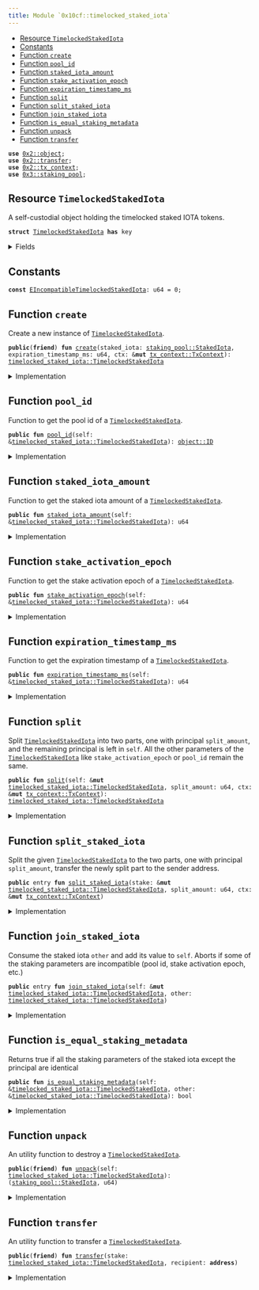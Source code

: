 ```yaml
---
title: Module `0x10cf::timelocked_staked_iota`
---
```




-  [Resource `TimelockedStakedIota`](#0x10cf_timelocked_staked_iota_TimelockedStakedIota)
-  [Constants](#@Constants_0)
-  [Function `create`](#0x10cf_timelocked_staked_iota_create)
-  [Function `pool_id`](#0x10cf_timelocked_staked_iota_pool_id)
-  [Function `staked_iota_amount`](#0x10cf_timelocked_staked_iota_staked_iota_amount)
-  [Function `stake_activation_epoch`](#0x10cf_timelocked_staked_iota_stake_activation_epoch)
-  [Function `expiration_timestamp_ms`](#0x10cf_timelocked_staked_iota_expiration_timestamp_ms)
-  [Function `split`](#0x10cf_timelocked_staked_iota_split)
-  [Function `split_staked_iota`](#0x10cf_timelocked_staked_iota_split_staked_iota)
-  [Function `join_staked_iota`](#0x10cf_timelocked_staked_iota_join_staked_iota)
-  [Function `is_equal_staking_metadata`](#0x10cf_timelocked_staked_iota_is_equal_staking_metadata)
-  [Function `unpack`](#0x10cf_timelocked_staked_iota_unpack)
-  [Function `transfer`](#0x10cf_timelocked_staked_iota_transfer)


<pre><code><b>use</b> <a href="../iota-framework/object.md#0x2_object">0x2::object</a>;
<b>use</b> <a href="../iota-framework/transfer.md#0x2_transfer">0x2::transfer</a>;
<b>use</b> <a href="../iota-framework/tx_context.md#0x2_tx_context">0x2::tx_context</a>;
<b>use</b> <a href="../iota-system/staking_pool.md#0x3_staking_pool">0x3::staking_pool</a>;
</code></pre>



<a name="0x10cf_timelocked_staked_iota_TimelockedStakedIota"></a>

## Resource `TimelockedStakedIota`

A self-custodial object holding the timelocked staked IOTA tokens.


<pre><code><b>struct</b> <a href="timelocked_staked_iota.md#0x10cf_timelocked_staked_iota_TimelockedStakedIota">TimelockedStakedIota</a> <b>has</b> key
</code></pre>



<details>
<summary>Fields</summary>


<dl>
<dt>
<code>id: <a href="../iota-framework/object.md#0x2_object_UID">object::UID</a></code>
</dt>
<dd>

</dd>
<dt>
<code>staked_iota: <a href="../iota-system/staking_pool.md#0x3_staking_pool_StakedIota">staking_pool::StakedIota</a></code>
</dt>
<dd>
 A self-custodial object holding the staked IOTA tokens.
</dd>
<dt>
<code>expiration_timestamp_ms: u64</code>
</dt>
<dd>
 This is the epoch time stamp of when the lock expires.
</dd>
</dl>


</details>

<a name="@Constants_0"></a>

## Constants


<a name="0x10cf_timelocked_staked_iota_EIncompatibleTimelockedStakedIota"></a>



<pre><code><b>const</b> <a href="timelocked_staked_iota.md#0x10cf_timelocked_staked_iota_EIncompatibleTimelockedStakedIota">EIncompatibleTimelockedStakedIota</a>: u64 = 0;
</code></pre>



<a name="0x10cf_timelocked_staked_iota_create"></a>

## Function `create`

Create a new instance of <code><a href="timelocked_staked_iota.md#0x10cf_timelocked_staked_iota_TimelockedStakedIota">TimelockedStakedIota</a></code>.


<pre><code><b>public</b>(<b>friend</b>) <b>fun</b> <a href="timelocked_staked_iota.md#0x10cf_timelocked_staked_iota_create">create</a>(staked_iota: <a href="../iota-system/staking_pool.md#0x3_staking_pool_StakedIota">staking_pool::StakedIota</a>, expiration_timestamp_ms: u64, ctx: &<b>mut</b> <a href="../iota-framework/tx_context.md#0x2_tx_context_TxContext">tx_context::TxContext</a>): <a href="timelocked_staked_iota.md#0x10cf_timelocked_staked_iota_TimelockedStakedIota">timelocked_staked_iota::TimelockedStakedIota</a>
</code></pre>



<details>
<summary>Implementation</summary>


<pre><code><b>public</b>(package) <b>fun</b> <a href="timelocked_staked_iota.md#0x10cf_timelocked_staked_iota_create">create</a>(
    staked_iota: StakedIota,
    expiration_timestamp_ms: u64,
    ctx: &<b>mut</b> TxContext
): <a href="timelocked_staked_iota.md#0x10cf_timelocked_staked_iota_TimelockedStakedIota">TimelockedStakedIota</a> {
    <a href="timelocked_staked_iota.md#0x10cf_timelocked_staked_iota_TimelockedStakedIota">TimelockedStakedIota</a> {
        id: <a href="../iota-framework/object.md#0x2_object_new">object::new</a>(ctx),
        staked_iota,
        expiration_timestamp_ms
    }
}
</code></pre>



</details>

<a name="0x10cf_timelocked_staked_iota_pool_id"></a>

## Function `pool_id`

Function to get the pool id of a <code><a href="timelocked_staked_iota.md#0x10cf_timelocked_staked_iota_TimelockedStakedIota">TimelockedStakedIota</a></code>.


<pre><code><b>public</b> <b>fun</b> <a href="timelocked_staked_iota.md#0x10cf_timelocked_staked_iota_pool_id">pool_id</a>(self: &<a href="timelocked_staked_iota.md#0x10cf_timelocked_staked_iota_TimelockedStakedIota">timelocked_staked_iota::TimelockedStakedIota</a>): <a href="../iota-framework/object.md#0x2_object_ID">object::ID</a>
</code></pre>



<details>
<summary>Implementation</summary>


<pre><code><b>public</b> <b>fun</b> <a href="timelocked_staked_iota.md#0x10cf_timelocked_staked_iota_pool_id">pool_id</a>(self: &<a href="timelocked_staked_iota.md#0x10cf_timelocked_staked_iota_TimelockedStakedIota">TimelockedStakedIota</a>): ID { self.staked_iota.<a href="timelocked_staked_iota.md#0x10cf_timelocked_staked_iota_pool_id">pool_id</a>() }
</code></pre>



</details>

<a name="0x10cf_timelocked_staked_iota_staked_iota_amount"></a>

## Function `staked_iota_amount`

Function to get the staked iota amount of a <code><a href="timelocked_staked_iota.md#0x10cf_timelocked_staked_iota_TimelockedStakedIota">TimelockedStakedIota</a></code>.


<pre><code><b>public</b> <b>fun</b> <a href="timelocked_staked_iota.md#0x10cf_timelocked_staked_iota_staked_iota_amount">staked_iota_amount</a>(self: &<a href="timelocked_staked_iota.md#0x10cf_timelocked_staked_iota_TimelockedStakedIota">timelocked_staked_iota::TimelockedStakedIota</a>): u64
</code></pre>



<details>
<summary>Implementation</summary>


<pre><code><b>public</b> <b>fun</b> <a href="timelocked_staked_iota.md#0x10cf_timelocked_staked_iota_staked_iota_amount">staked_iota_amount</a>(self: &<a href="timelocked_staked_iota.md#0x10cf_timelocked_staked_iota_TimelockedStakedIota">TimelockedStakedIota</a>): u64 { self.staked_iota.<a href="timelocked_staked_iota.md#0x10cf_timelocked_staked_iota_staked_iota_amount">staked_iota_amount</a>() }
</code></pre>



</details>

<a name="0x10cf_timelocked_staked_iota_stake_activation_epoch"></a>

## Function `stake_activation_epoch`

Function to get the stake activation epoch of a <code><a href="timelocked_staked_iota.md#0x10cf_timelocked_staked_iota_TimelockedStakedIota">TimelockedStakedIota</a></code>.


<pre><code><b>public</b> <b>fun</b> <a href="timelocked_staked_iota.md#0x10cf_timelocked_staked_iota_stake_activation_epoch">stake_activation_epoch</a>(self: &<a href="timelocked_staked_iota.md#0x10cf_timelocked_staked_iota_TimelockedStakedIota">timelocked_staked_iota::TimelockedStakedIota</a>): u64
</code></pre>



<details>
<summary>Implementation</summary>


<pre><code><b>public</b> <b>fun</b> <a href="timelocked_staked_iota.md#0x10cf_timelocked_staked_iota_stake_activation_epoch">stake_activation_epoch</a>(self: &<a href="timelocked_staked_iota.md#0x10cf_timelocked_staked_iota_TimelockedStakedIota">TimelockedStakedIota</a>): u64 {
    self.staked_iota.<a href="timelocked_staked_iota.md#0x10cf_timelocked_staked_iota_stake_activation_epoch">stake_activation_epoch</a>()
}
</code></pre>



</details>

<a name="0x10cf_timelocked_staked_iota_expiration_timestamp_ms"></a>

## Function `expiration_timestamp_ms`

Function to get the expiration timestamp of a <code><a href="timelocked_staked_iota.md#0x10cf_timelocked_staked_iota_TimelockedStakedIota">TimelockedStakedIota</a></code>.


<pre><code><b>public</b> <b>fun</b> <a href="timelocked_staked_iota.md#0x10cf_timelocked_staked_iota_expiration_timestamp_ms">expiration_timestamp_ms</a>(self: &<a href="timelocked_staked_iota.md#0x10cf_timelocked_staked_iota_TimelockedStakedIota">timelocked_staked_iota::TimelockedStakedIota</a>): u64
</code></pre>



<details>
<summary>Implementation</summary>


<pre><code><b>public</b> <b>fun</b> <a href="timelocked_staked_iota.md#0x10cf_timelocked_staked_iota_expiration_timestamp_ms">expiration_timestamp_ms</a>(self: &<a href="timelocked_staked_iota.md#0x10cf_timelocked_staked_iota_TimelockedStakedIota">TimelockedStakedIota</a>): u64 {
    self.expiration_timestamp_ms
}
</code></pre>



</details>

<a name="0x10cf_timelocked_staked_iota_split"></a>

## Function `split`

Split <code><a href="timelocked_staked_iota.md#0x10cf_timelocked_staked_iota_TimelockedStakedIota">TimelockedStakedIota</a></code> into two parts, one with principal <code>split_amount</code>,
and the remaining principal is left in <code>self</code>.
All the other parameters of the <code><a href="timelocked_staked_iota.md#0x10cf_timelocked_staked_iota_TimelockedStakedIota">TimelockedStakedIota</a></code> like <code>stake_activation_epoch</code> or <code>pool_id</code> remain the same.


<pre><code><b>public</b> <b>fun</b> <a href="timelocked_staked_iota.md#0x10cf_timelocked_staked_iota_split">split</a>(self: &<b>mut</b> <a href="timelocked_staked_iota.md#0x10cf_timelocked_staked_iota_TimelockedStakedIota">timelocked_staked_iota::TimelockedStakedIota</a>, split_amount: u64, ctx: &<b>mut</b> <a href="../iota-framework/tx_context.md#0x2_tx_context_TxContext">tx_context::TxContext</a>): <a href="timelocked_staked_iota.md#0x10cf_timelocked_staked_iota_TimelockedStakedIota">timelocked_staked_iota::TimelockedStakedIota</a>
</code></pre>



<details>
<summary>Implementation</summary>


<pre><code><b>public</b> <b>fun</b> <a href="timelocked_staked_iota.md#0x10cf_timelocked_staked_iota_split">split</a>(self: &<b>mut</b> <a href="timelocked_staked_iota.md#0x10cf_timelocked_staked_iota_TimelockedStakedIota">TimelockedStakedIota</a>, split_amount: u64, ctx: &<b>mut</b> TxContext): <a href="timelocked_staked_iota.md#0x10cf_timelocked_staked_iota_TimelockedStakedIota">TimelockedStakedIota</a> {
    <b>let</b> splitted_stake = self.staked_iota.<a href="timelocked_staked_iota.md#0x10cf_timelocked_staked_iota_split">split</a>(split_amount, ctx);

    <a href="timelocked_staked_iota.md#0x10cf_timelocked_staked_iota_TimelockedStakedIota">TimelockedStakedIota</a> {
        id: <a href="../iota-framework/object.md#0x2_object_new">object::new</a>(ctx),
        staked_iota: splitted_stake,
        expiration_timestamp_ms: self.expiration_timestamp_ms,
    }
}
</code></pre>



</details>

<a name="0x10cf_timelocked_staked_iota_split_staked_iota"></a>

## Function `split_staked_iota`

Split the given <code><a href="timelocked_staked_iota.md#0x10cf_timelocked_staked_iota_TimelockedStakedIota">TimelockedStakedIota</a></code> to the two parts, one with principal <code>split_amount</code>,
transfer the newly split part to the sender address.


<pre><code><b>public</b> entry <b>fun</b> <a href="timelocked_staked_iota.md#0x10cf_timelocked_staked_iota_split_staked_iota">split_staked_iota</a>(stake: &<b>mut</b> <a href="timelocked_staked_iota.md#0x10cf_timelocked_staked_iota_TimelockedStakedIota">timelocked_staked_iota::TimelockedStakedIota</a>, split_amount: u64, ctx: &<b>mut</b> <a href="../iota-framework/tx_context.md#0x2_tx_context_TxContext">tx_context::TxContext</a>)
</code></pre>



<details>
<summary>Implementation</summary>


<pre><code><b>public</b> entry <b>fun</b> <a href="timelocked_staked_iota.md#0x10cf_timelocked_staked_iota_split_staked_iota">split_staked_iota</a>(stake: &<b>mut</b> <a href="timelocked_staked_iota.md#0x10cf_timelocked_staked_iota_TimelockedStakedIota">TimelockedStakedIota</a>, split_amount: u64, ctx: &<b>mut</b> TxContext) {
    <a href="../iota-framework/transfer.md#0x2_transfer_transfer">transfer::transfer</a>(<a href="timelocked_staked_iota.md#0x10cf_timelocked_staked_iota_split">split</a>(stake, split_amount, ctx), ctx.sender());
}
</code></pre>



</details>

<a name="0x10cf_timelocked_staked_iota_join_staked_iota"></a>

## Function `join_staked_iota`

Consume the staked iota <code>other</code> and add its value to <code>self</code>.
Aborts if some of the staking parameters are incompatible (pool id, stake activation epoch, etc.)


<pre><code><b>public</b> entry <b>fun</b> <a href="timelocked_staked_iota.md#0x10cf_timelocked_staked_iota_join_staked_iota">join_staked_iota</a>(self: &<b>mut</b> <a href="timelocked_staked_iota.md#0x10cf_timelocked_staked_iota_TimelockedStakedIota">timelocked_staked_iota::TimelockedStakedIota</a>, other: <a href="timelocked_staked_iota.md#0x10cf_timelocked_staked_iota_TimelockedStakedIota">timelocked_staked_iota::TimelockedStakedIota</a>)
</code></pre>



<details>
<summary>Implementation</summary>


<pre><code><b>public</b> entry <b>fun</b> <a href="timelocked_staked_iota.md#0x10cf_timelocked_staked_iota_join_staked_iota">join_staked_iota</a>(self: &<b>mut</b> <a href="timelocked_staked_iota.md#0x10cf_timelocked_staked_iota_TimelockedStakedIota">TimelockedStakedIota</a>, other: <a href="timelocked_staked_iota.md#0x10cf_timelocked_staked_iota_TimelockedStakedIota">TimelockedStakedIota</a>) {
    <b>assert</b>!(self.<a href="timelocked_staked_iota.md#0x10cf_timelocked_staked_iota_is_equal_staking_metadata">is_equal_staking_metadata</a>(&other), <a href="timelocked_staked_iota.md#0x10cf_timelocked_staked_iota_EIncompatibleTimelockedStakedIota">EIncompatibleTimelockedStakedIota</a>);

    <b>let</b> <a href="timelocked_staked_iota.md#0x10cf_timelocked_staked_iota_TimelockedStakedIota">TimelockedStakedIota</a> {
        id,
        staked_iota,
        expiration_timestamp_ms: _,
    } = other;

    id.delete();

    self.staked_iota.join(staked_iota);
}
</code></pre>



</details>

<a name="0x10cf_timelocked_staked_iota_is_equal_staking_metadata"></a>

## Function `is_equal_staking_metadata`

Returns true if all the staking parameters of the staked iota except the principal are identical


<pre><code><b>public</b> <b>fun</b> <a href="timelocked_staked_iota.md#0x10cf_timelocked_staked_iota_is_equal_staking_metadata">is_equal_staking_metadata</a>(self: &<a href="timelocked_staked_iota.md#0x10cf_timelocked_staked_iota_TimelockedStakedIota">timelocked_staked_iota::TimelockedStakedIota</a>, other: &<a href="timelocked_staked_iota.md#0x10cf_timelocked_staked_iota_TimelockedStakedIota">timelocked_staked_iota::TimelockedStakedIota</a>): bool
</code></pre>



<details>
<summary>Implementation</summary>


<pre><code><b>public</b> <b>fun</b> <a href="timelocked_staked_iota.md#0x10cf_timelocked_staked_iota_is_equal_staking_metadata">is_equal_staking_metadata</a>(self: &<a href="timelocked_staked_iota.md#0x10cf_timelocked_staked_iota_TimelockedStakedIota">TimelockedStakedIota</a>, other: &<a href="timelocked_staked_iota.md#0x10cf_timelocked_staked_iota_TimelockedStakedIota">TimelockedStakedIota</a>): bool {
    self.staked_iota.<a href="timelocked_staked_iota.md#0x10cf_timelocked_staked_iota_is_equal_staking_metadata">is_equal_staking_metadata</a>(&other.staked_iota) &&
    (self.expiration_timestamp_ms == other.expiration_timestamp_ms)
}
</code></pre>



</details>

<a name="0x10cf_timelocked_staked_iota_unpack"></a>

## Function `unpack`

An utility function to destroy a <code><a href="timelocked_staked_iota.md#0x10cf_timelocked_staked_iota_TimelockedStakedIota">TimelockedStakedIota</a></code>.


<pre><code><b>public</b>(<b>friend</b>) <b>fun</b> <a href="timelocked_staked_iota.md#0x10cf_timelocked_staked_iota_unpack">unpack</a>(self: <a href="timelocked_staked_iota.md#0x10cf_timelocked_staked_iota_TimelockedStakedIota">timelocked_staked_iota::TimelockedStakedIota</a>): (<a href="../iota-system/staking_pool.md#0x3_staking_pool_StakedIota">staking_pool::StakedIota</a>, u64)
</code></pre>



<details>
<summary>Implementation</summary>


<pre><code><b>public</b>(package) <b>fun</b> <a href="timelocked_staked_iota.md#0x10cf_timelocked_staked_iota_unpack">unpack</a>(self: <a href="timelocked_staked_iota.md#0x10cf_timelocked_staked_iota_TimelockedStakedIota">TimelockedStakedIota</a>): (StakedIota, u64) {
    <b>let</b> <a href="timelocked_staked_iota.md#0x10cf_timelocked_staked_iota_TimelockedStakedIota">TimelockedStakedIota</a> {
        id,
        staked_iota,
        expiration_timestamp_ms,
    } = self;

    <a href="../iota-framework/object.md#0x2_object_delete">object::delete</a>(id);

    (staked_iota, expiration_timestamp_ms)
}
</code></pre>



</details>

<a name="0x10cf_timelocked_staked_iota_transfer"></a>

## Function `transfer`

An utility function to transfer a <code><a href="timelocked_staked_iota.md#0x10cf_timelocked_staked_iota_TimelockedStakedIota">TimelockedStakedIota</a></code>.


<pre><code><b>public</b>(<b>friend</b>) <b>fun</b> <a href="../iota-framework/transfer.md#0x2_transfer">transfer</a>(stake: <a href="timelocked_staked_iota.md#0x10cf_timelocked_staked_iota_TimelockedStakedIota">timelocked_staked_iota::TimelockedStakedIota</a>, recipient: <b>address</b>)
</code></pre>



<details>
<summary>Implementation</summary>


<pre><code><b>public</b>(package) <b>fun</b> <a href="../iota-framework/transfer.md#0x2_transfer">transfer</a>(stake: <a href="timelocked_staked_iota.md#0x10cf_timelocked_staked_iota_TimelockedStakedIota">TimelockedStakedIota</a>, recipient: <b>address</b>) {
    <a href="../iota-framework/transfer.md#0x2_transfer_transfer">transfer::transfer</a>(stake, recipient);
}
</code></pre>



</details>
